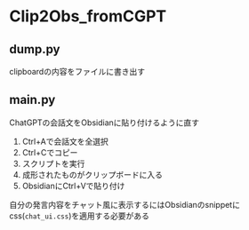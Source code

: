 # Clip2Obs_fromCGPT

## dump.py
clipboardの内容をファイルに書き出す

## main.py
ChatGPTの会話文をObsidianに貼り付けるように直す

1. Ctrl+Aで会話文を全選択
2. Ctrl+Cでコピー
3. スクリプトを実行
4. 成形されたものがクリップボードに入る
5. ObsidianにCtrl+Vで貼り付け

自分の発言内容をチャット風に表示するにはObsidianのsnippetにcss(`chat_ui.css`)を適用する必要がある
